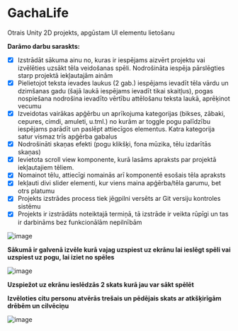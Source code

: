 # GachaLife
Otrais Unity 2D projekts, apgūstam UI elementu lietošanu

**Darāmo darbu saraskts:**
- [x] Izstrādāt sākuma ainu no, kuras ir iespējams aizvērt projektu vai izvēlēties uzsākt tēla veidošanas spēli. Nodrošināta iespēja pārslēgties starp projektā iekļautajām ainām
- [x] Pielietojot teksta ievades laukus (2 gab.) iespējams ievadīt tēla vārdu un dzimšanas gadu (šajā laukā iespējams ievadīt tikai skaitļus), pogas nospiešana nodrošina ievadīto vērtību attēlošanu teksta laukā, aprēķinot vecumu
- [x] Izveidotas vairākas apģērbu un aprīkojuma kategorijas (bikses, zābaki, cepures, cimdi, amuleti, u.tml.) no kurām ar toggle pogu palīdzību iespējams parādīt un paslēpt attiecīgos elementus. Katra kategorija satur vismaz trīs apģērba gabalus
- [x] Nodrošināti skaņas efekti (pogu klikšķi, fona mūzika, tēlu izdarītās skaņas)
- [x] Ievietota scroll view komponente, kurā lasāms apraksts par projektā iekļautajiem tēliem.
- [x] Nomainot tēlu, attiecīgi nomainās arī komponentē esošais tēla apraksts
- [x] Iekļauti divi slider elementi, kur viens maina apģērba/tēla garumu, bet otrs platumu
- [x] Projekts izstrādes process tiek jēgpilni versēts ar Git versiju kontroles sistēmu
- [x] Projekts ir izstrādāts noteiktajā termiņā, tā izstrāde ir veikta rūpīgi un tas ir darbināms bez funkcionālām nepilnībām

![image](https://github.com/user-attachments/assets/f1958f48-0d35-4c8f-af47-f6bfbbeef361)

**Sākumā ir galvenā izvēle kurā vajag uzspiest uz ekrānu lai ieslēgt spēli vai uzspiest uz pogu, lai iziet no spēles**

![image](https://github.com/user-attachments/assets/c3089a19-b8a2-4193-8e3e-fa768ac3e08f)


**Uzspiežot uz ekrānu ieslēdzās 2 skats kurā jau var sākt spēlēt**

**Izvēloties citu personu atvērās trešais un pēdējais skats ar atkšķirīgām drēbēm un cilvēciņu**

![image](https://github.com/user-attachments/assets/fe82b743-2922-450a-88a1-a5a15fdaf910)
